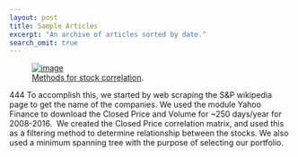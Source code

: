 ```yaml
---
layout: post
title: Sample Articles
excerpt: "An archive of articles sorted by date."
search_omit: true
---
```


<figure>
	<a href="https://github.com/verali0816/aiyamaya/blob/master/images/Method.png"><img src="https://github.com/verali0816/aiyamaya/blob/master/images/Method.png" alt="image"></a>
	<figcaption><a href="https://github.com/verali0816/aiyamaya/blob/master/images/Method.png" title="Method">Methods for stock correlation</a>.</figcaption>
</figure>


444 To accomplish this, we started by web scraping the S&P wikipedia page to get the name of the companies. We used the module Yahoo Finance to download the Closed Price and Volume for ~250 days/year for 2008-2016.  We created the Closed Price correlation matrix, and used this as a filtering method to determine relationship between the stocks. We also used a minimum spanning tree with the purpose of selecting our portfolio. 

